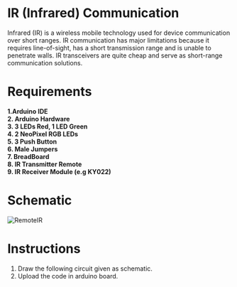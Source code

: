 # IR (Infrared) Communication

Infrared (IR) is a wireless mobile technology used for device communication over short ranges. IR communication has major limitations because it requires line-of-sight, has a short transmission range and is unable to penetrate walls. IR transceivers are quite cheap and serve as short-range communication solutions.

# Requirements

**1.Arduino IDE** </br>
**2. Arduino Hardware** </br>
**3. 3 LEDs Red, 1 LED Green** </br>
**4. 2 NeoPixel RGB LEDs** </br>
**5. 3 Push Button** </br>
**6. Male Jumpers** </br>
**7. BreadBoard** </br>
**8. IR Transmitter Remote** </br>
**9. IR Receiver Module (e.g KY022)** </br>

# Schematic

![RemoteIR](https://github.com/syedmohiuddinzia/SerComESP32uino/blob/main/ESP32PinOut.JPG)

# Instructions

1. Draw the following circuit given as schematic.
2. Upload the code in arduino board.
